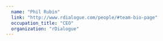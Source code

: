 ```yaml
---
  name: "Phil Rubin"
  link: "http://www.rdialogue.com/people/#team-bio-page"
  occupation_title: "CEO"
  organization: "rDialogue"
---
```

